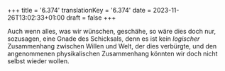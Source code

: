 +++
title = '6.374'
translationKey = '6.374'
date = 2023-11-26T13:02:33+01:00
draft = false
+++

Auch wenn alles, was wir wünschen, geschähe, so wäre dies doch nur, sozusagen, eine Gnade des Schicksals, denn es ist kein <em class="germph">logischer</em> Zusammenhang zwischen Willen und Welt, der dies verbürgte, und den angenommenen physikalischen Zusammenhang könnten wir doch nicht selbst wieder wollen.
